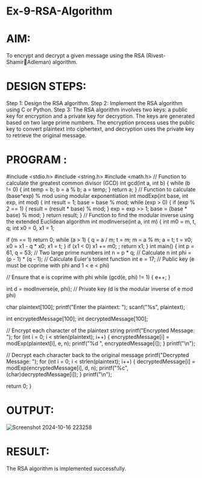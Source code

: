 # Ex-9-RSA-Algorithm
# AIM:
To encrypt and decrypt a given message using the RSA (Rivest-Shamir￾Adleman) algorithm.
# DESIGN STEPS:
Step 1:
Design the RSA algorithm.
Step 2:
Implement the RSA algorithm using C or Python.
Step 3:
The RSA algorithm involves two keys: a public key for encryption and a private
key for decryption. The keys are generated based on two large prime numbers.
The encryption process uses the public key to convert plaintext into ciphertext,
and decryption uses the private key to retrieve the original message.
# PROGRAM :
#include <stdio.h>
#include <string.h>
#include <math.h>
// Function to calculate the greatest common divisor (GCD)
int gcd(int a, int b) {
while (b != 0) {
int temp = b;
b = a % b;
a = temp;
 }
return a;
}
// Function to calculate (base^exp) % mod using modular exponentiation
int modExp(int base, int exp, int mod) {
int result = 1;
base = base % mod;
while (exp > 0) {
if (exp % 2 == 1) {
result = (result * base) % mod;
 }
exp = exp >> 1;
base = (base * base) % mod;
 }
return result;
}
// Function to find the modular inverse using the extended Euclidean algorithm
int modInverse(int a, int m) {
int m0 = m, t, q;
int x0 = 0, x1 = 1;
 
if (m == 1)
return 0;
while (a > 1) {
q = a / m;
t = m;
m = a % m;
a = t;
t = x0;
x0 = x1 - q * x0;
x1 = t;
 }
if (x1 < 0)
x1 += m0;
;
return x1;
}
int main() {
int p = 61, q = 53; // Two large prime numbers
int n = p * q; // Calculate n
int phi = (p - 1) * (q - 1); // Calculate Euler's totient function
int e = 17; // Public key (e must be coprime with phi and 1 < e < phi)
 
// Ensure that e is coprime with phi
while (gcd(e, phi) != 1) {
e++;
 }
 
int d = modInverse(e, phi); // Private key (d is the modular inverse of e mod phi)
 
char plaintext[100];
printf("Enter the plaintext: ");
scanf("%s", plaintext);
 
int encryptedMessage[100];
int decryptedMessage[100];
 
// Encrypt each character of the plaintext string
printf("Encrypted Message: ");
for (int i = 0; i < strlen(plaintext); i++) {
encryptedMessage[i] = modExp(plaintext[i], e, n);
printf("%d ", encryptedMessage[i]);
 }
printf("\n");
 
// Decrypt each character back to the original message
printf("Decrypted Message: ");
for (int i = 0; i < strlen(plaintext); i++) {
decryptedMessage[i] = modExp(encryptedMessage[i], d, n);
printf("%c", (char)decryptedMessage[i]);
 }
printf("\n");
 
return 0;
}
# OUTPUT:
![Screenshot 2024-10-16 223258](https://github.com/user-attachments/assets/8de88e9a-4189-49f0-987e-4bf6842e6479)
# RESULT:
The RSA algorithm is implemented successfully.
